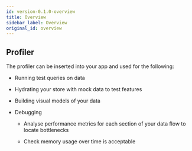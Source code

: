 ```yaml
---
id: version-0.1.0-overview
title: Overview
sidebar_label: Overview
original_id: overview
---
```


## Profiler

The profiler can be inserted into your app and used for the following:

* Running test queries on data

* Hydrating your store with mock data to test features

* Building visual models of your data

* Debugging
  * Analyse performance metrics for each section of your data flow to locate bottlenecks

  * Check memory usage over time is acceptable
